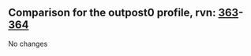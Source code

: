 ## Comparison for the outpost0 profile, rvn: [363](https://github.com/PRO100KatYT/FortniteProfileRevisions/tree/main/profiles/outpost0/363%20outpost0.json)-[364](https://github.com/PRO100KatYT/FortniteProfileRevisions/tree/main/profiles/outpost0/364%20outpost0.json)

No changes
